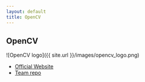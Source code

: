 ```yaml
---
layout: default
title: OpenCV
---
```


## OpenCV

![OpenCV logo]({{ site.url }}/images/opencv_logo.png)

* [Official Website](http://opencv.org/)
* [Team repo](https://github.com/tuestudy/opencv_playground)
